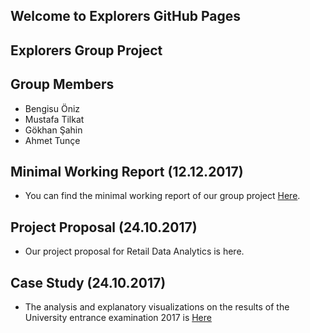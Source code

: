 ## Welcome to Explorers GitHub Pages

## Explorers Group Project

## Group Members
+ Bengisu Öniz
+ Mustafa Tilkat
+ Gökhan Şahin
+ Ahmet Tunçe

## Minimal Working Report (12.12.2017)
+ You can find the minimal working report of our group project [Here](files/Retail_Data_Analytics.html).

## Project Proposal (24.10.2017)
+ Our project proposal for Retail Data Analytics is here.

## Case Study (24.10.2017)
+ The analysis and explanatory visualizations on the results of the University entrance examination 2017 is [Here](files/OSYM_DATA_EXAMINATION.html)
